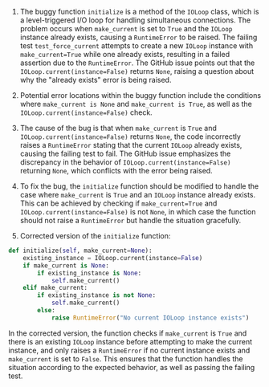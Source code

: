 1. The buggy function `initialize` is a method of the `IOLoop` class, which is a level-triggered I/O loop for handling simultaneous connections. The problem occurs when `make_current` is set to `True` and the `IOLoop` instance already exists, causing a `RuntimeError` to be raised. The failing test `test_force_current` attempts to create a new `IOLoop` instance with `make_current=True` while one already exists, resulting in a failed assertion due to the `RuntimeError`. The GitHub issue points out that the `IOLoop.current(instance=False)` returns `None`, raising a question about why the "already exists" error is being raised.

2. Potential error locations within the buggy function include the conditions where `make_current is None` and `make_current is True`, as well as the `IOLoop.current(instance=False)` check.

3. The cause of the bug is that when `make_current` is `True` and `IOLoop.current(instance=False)` returns `None`, the code incorrectly raises a `RuntimeError` stating that the current `IOLoop` already exists, causing the failing test to fail. The GitHub issue emphasizes the discrepancy in the behavior of `IOLoop.current(instance=False)` returning `None`, which conflicts with the error being raised.

4. To fix the bug, the `initialize` function should be modified to handle the case where `make_current` is `True` and an `IOLoop` instance already exists. This can be achieved by checking if `make_current=True` and `IOLoop.current(instance=False)` is not `None`, in which case the function should not raise a `RuntimeError` but handle the situation gracefully.

5. Corrected version of the `initialize` function:
```python
def initialize(self, make_current=None):
    existing_instance = IOLoop.current(instance=False)
    if make_current is None:
        if existing_instance is None:
            self.make_current()
    elif make_current:
        if existing_instance is not None:
            self.make_current()
        else:
            raise RuntimeError("No current IOLoop instance exists")
```
In the corrected version, the function checks if `make_current` is `True` and there is an existing `IOLoop` instance before attempting to make the current instance, and only raises a `RuntimeError` if no current instance exists and `make_current` is set to `False`. This ensures that the function handles the situation according to the expected behavior, as well as passing the failing test.